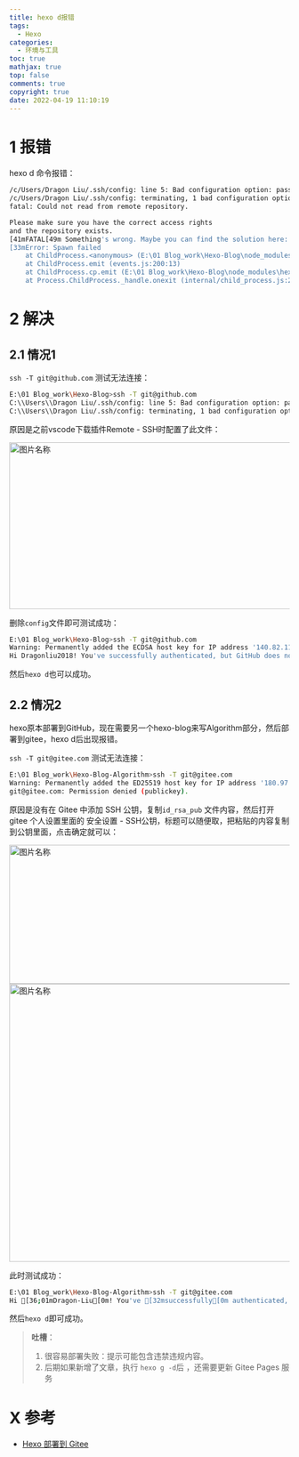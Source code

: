 ```yaml
---
title: hexo d报错
tags:
  - Hexo
categories:
  - 环境与工具
toc: true
mathjax: true
top: false
comments: true
copyright: true
date: 2022-04-19 11:10:19
---
```


# 1 报错

hexo d 命令报错：

```sh
/c/Users/Dragon Liu/.ssh/config: line 5: Bad configuration option: password
/c/Users/Dragon Liu/.ssh/config: terminating, 1 bad configuration options
fatal: Could not read from remote repository.

Please make sure you have the correct access rights
and the repository exists.
[41mFATAL[49m Something's wrong. Maybe you can find the solution here: [4mhttps://hexo.io/docs/troubleshooting.html[24m
[33mError: Spawn failed
    at ChildProcess.<anonymous> (E:\01 Blog_work\Hexo-Blog\node_modules\hexo-deployer-git\node_modules\hexo-util\lib\spawn.js:51:21)
    at ChildProcess.emit (events.js:200:13)
    at ChildProcess.cp.emit (E:\01 Blog_work\Hexo-Blog\node_modules\hexo-deployer-git\node_modules\cross-spawn\lib\enoent.js:34:29)
    at Process.ChildProcess._handle.onexit (internal/child_process.js:272:12)[39m
```

# 2 解决

## 2.1 情况1

`ssh -T git@github.com` 测试无法连接：

```sh
E:\01 Blog_work\Hexo-Blog>ssh -T git@github.com
C:\\Users\\Dragon Liu/.ssh/config: line 5: Bad configuration option: password
C:\\Users\\Dragon Liu/.ssh/config: terminating, 1 bad configuration options
```

原因是之前vscode下载插件Remote - SSH时配置了此文件：

<img src="https://s2.loli.net/2022/04/19/EF7GobKALXv1jr3.png" width = "800" height = "300" alt="图片名称" align=center id=186 />

删除`config`文件即可测试成功：

```sh
E:\01 Blog_work\Hexo-Blog>ssh -T git@github.com
Warning: Permanently added the ECDSA host key for IP address '140.82.112.3' to the list of known hosts.
Hi Dragonliu2018! You've successfully authenticated, but GitHub does not provide shell access.
```

然后`hexo d`也可以成功。

## 2.2 情况2

hexo原本部署到GitHub，现在需要另一个hexo-blog来写Algorithm部分，然后部署到gitee，hexo d后出现报错。

`ssh -T git@gitee.com` 测试无法连接：

```sh
E:\01 Blog_work\Hexo-Blog-Algorithm>ssh -T git@gitee.com
Warning: Permanently added the ED25519 host key for IP address '180.97.125.228' to the list of known hosts.
git@gitee.com: Permission denied (publickey).
```

原因是没有在 Gitee 中添加 SSH 公钥，复制`id_rsa_pub` 文件内容，然后打开 gitee 个人设置里面的 安全设置 - SSH公钥，标题可以随便取，把粘贴的内容复制到公钥里面，点击确定就可以：

<img src="https://s2.loli.net/2022/04/19/yJIVgfYDMd2A7ne.png" width = "900" height = "250" alt="图片名称" align=center id=187 />

<img src="https://s2.loli.net/2022/04/19/75BPQXYca9IuO2C.png" width = "900" height = "500" alt="图片名称" align=center id=188 />

此时测试成功：

```sh
E:\01 Blog_work\Hexo-Blog-Algorithm>ssh -T git@gitee.com
Hi [36;01mDragon-Liu[0m! You've [32msuccessfully[0m authenticated, but GITEE.COM does not provide shell access.
```

然后`hexo d`即可成功。

> **吐槽**：
>
> 1. 很容易部署失败：提示可能包含违禁违规内容。
> 2. 后期如果新增了文章，执行 `hexo g -d`后 ，还需要更新 Gitee Pages 服务

# X 参考

* [Hexo 部署到 Gitee](https://blog.csdn.net/qq_38157825/article/details/112783631)

